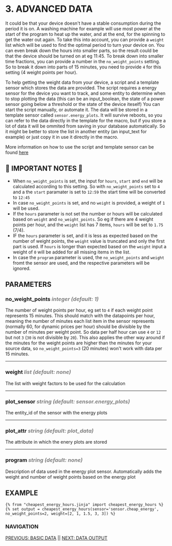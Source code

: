 # 3. ADVANCED DATA

It could be that your device doesn't have a stable consumption during the period it is on. A washing machine for example will use most power at the start of the program to heat up the water, and at the end, for the spinning to get the water out again.
To take this into account, you can provide a `weight` list which will be used to find the optimal period to turn your device on. You can even break down the hours into smaller parts, so the result could be that the device should be turned on at eg 11:45.
To break down into smaller time fractions, you can provide a number in the `no_weight_points` setting. So to break it down into parts of 15 minutes, you need to provide `4` for this setting (4 weight points per hour).

To help getting the weight data from your device, a script and a template sensor which stores the data are provided. The script requires a energy sensor for the device you want to track, and some entity to determine when to stop plotting the data (this can be an input_boolean, the state of a power sensor going below a threshold or the state of the device iteself)
You can start the script manually, or automate it. The data will be stored in a template sensor called `sensor.energy_plots`. It will survive reboots, so you can refer to the data directly in the template for the macro, but if you store a lot of data it will be ommited from saving in your database automatically. So it might be better to store the list in another entity (an input_text for example) or just copy it in use it directly in the macro.

More information on how to use the script and template sensor can be found [here](../example_package/README.md)

## 🚨 IMPORTANT NOTES 🚨

* When `no_weight_points` is set, the input for `hours`, `start` and `end` will be calculated according to this setting. So with `no_weight_points` set to `4` and a the `start` paramater is set to `12:59` the start time will be converted to `12:45`
* In case `no_weight_points` is set, and no `weight` is provided, a weight of `1` will be used.
* If the `hours` parameter is not set the number or hours will be calculated based on `weight` and `no_weight_points`. So eg if there are 4 weight points per hour, and the `weight` list has 7 items, `hours` will be set to `1.75` (7/4).
* IF the `hours` parameter is set, and it is less as expected based on the number of weight points, the `weight` value is truncated and only the first part is used. If `hours` is longer than expected based on the `weight` input a weight of `0` will be added for all missing items in the list.
* In case the `program` parameter is used, the `no_weight_points` and `weight` fromt the sensor are used, and the respective parameters will be ignored.

## PARAMETERS

### **no_weight_points** <span style="color:grey">_integer (default: 1)_</span>
The number of weight points per hour, eg set to `4` if each weight point represents 15 minutes. This should match with the datapoints per hour, meaning the number of minutes each list item in the sensor represents (normally 60, for dynamic prices per hour) should be divisible by the number of minutes per weight point. So data per half hour can use `4` or `12` but not `3` (`30` is not divisible by `20`). This also applies the other way around if the minutes for the weight points are higher than the minutes for your source data, so `no_weight_points=3` (20 minutes) won't work with data per 15 minutes.
***
### **weight** <span style="color:grey">_list (default: none)_</span>
The list with weight factors to be used for the calculation
***
### **plot_sensor** <span style="color:grey">_string (default: sensor.energy_plots)_</span>
The entity_id of the sensor with the energy plots
***
### **plot_attr** <span style="color:grey">_string (default: plot_data)_</span>
The attribute in which the enery plots are stored
***
### **program** <span style="color:grey">_string (default: none)_</span>
Description of data used in the energy plot sensor. Automatically adds the weight and number of weight points based on the energy plot

## EXAMPLE

```jinja
{% from "cheapest_energy_hours.jinja" import cheapest_energy_hours %}
{% set output = cheapest_energy_hours(sensor='sensor.cheap_energy', no_weight_points=2, weight=[2, 1, 1.5, 3, 3]) %}
```

### NAVIGATION
[PREVIOUS: BASIC DATA](./2-basic_data.md) || [NEXT: DATA OUTPUT](4-data_output.md)
